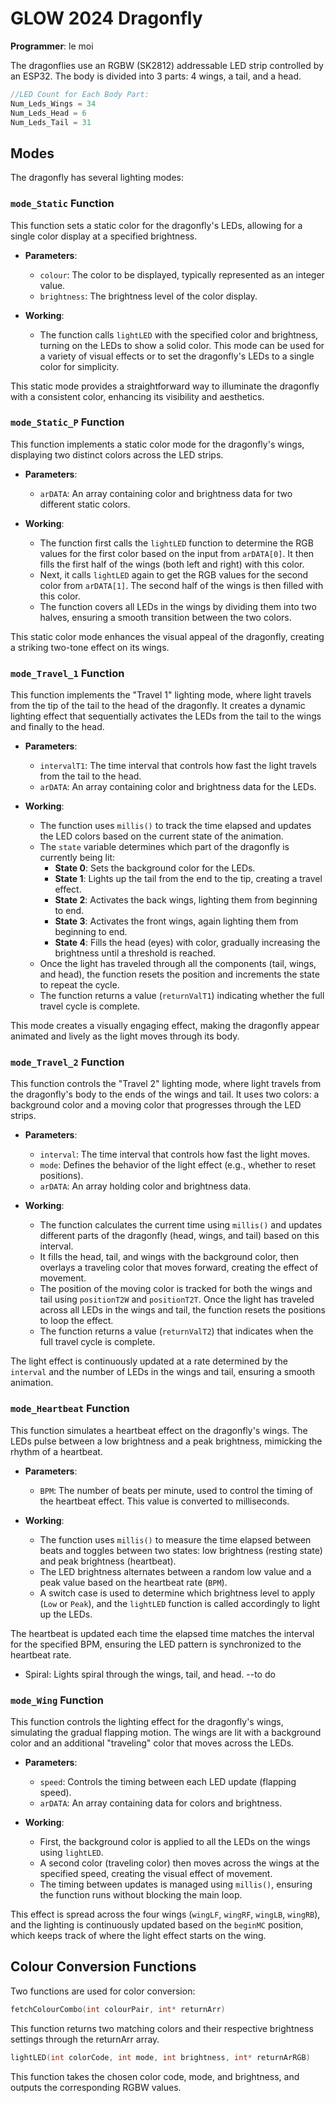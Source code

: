 # GLOW 2024 Dragonfly

**Programmer**: le moi

The dragonflies use an RGBW (SK2812) addressable LED strip controlled by an ESP32. The body is divided into 3 parts: 4 wings, a tail, and a head.
```cpp
//LED Count for Each Body Part:  
Num_Leds_Wings = 34  
Num_Leds_Head = 6  
Num_Leds_Tail = 31
```
## Modes

The dragonfly has several lighting modes:

### `mode_Static` Function

This function sets a static color for the dragonfly's LEDs, allowing for a single color display at a specified brightness.

- **Parameters**:
  - `colour`: The color to be displayed, typically represented as an integer value.
  - `brightness`: The brightness level of the color display.

- **Working**:
  - The function calls `lightLED` with the specified color and brightness, turning on the LEDs to show a solid color. This mode can be used for a variety of visual effects or to set the dragonfly's LEDs to a single color for simplicity.
  
This static mode provides a straightforward way to illuminate the dragonfly with a consistent color, enhancing its visibility and aesthetics.

### `mode_Static_P` Function

This function implements a static color mode for the dragonfly's wings, displaying two distinct colors across the LED strips.

- **Parameters**:
  - `arDATA`: An array containing color and brightness data for two different static colors.

- **Working**:
  - The function first calls the `lightLED` function to determine the RGB values for the first color based on the input from `arDATA[0]`. It then fills the first half of the wings (both left and right) with this color.
  - Next, it calls `lightLED` again to get the RGB values for the second color from `arDATA[1]`. The second half of the wings is then filled with this color.
  - The function covers all LEDs in the wings by dividing them into two halves, ensuring a smooth transition between the two colors.

This static color mode enhances the visual appeal of the dragonfly, creating a striking two-tone effect on its wings.

### `mode_Travel_1` Function

This function implements the "Travel 1" lighting mode, where light travels from the tip of the tail to the head of the dragonfly. It creates a dynamic lighting effect that sequentially activates the LEDs from the tail to the wings and finally to the head.

- **Parameters**:
  - `intervalT1`: The time interval that controls how fast the light travels from the tail to the head.
  - `arDATA`: An array containing color and brightness data for the LEDs.

- **Working**:
  - The function uses `millis()` to track the time elapsed and updates the LED colors based on the current state of the animation.
  - The `state` variable determines which part of the dragonfly is currently being lit:
    - **State 0**: Sets the background color for the LEDs.
    - **State 1**: Lights up the tail from the end to the tip, creating a travel effect.
    - **State 2**: Activates the back wings, lighting them from beginning to end.
    - **State 3**: Activates the front wings, again lighting them from beginning to end.
    - **State 4**: Fills the head (eyes) with color, gradually increasing the brightness until a threshold is reached.
  - Once the light has traveled through all the components (tail, wings, and head), the function resets the position and increments the state to repeat the cycle.
  - The function returns a value (`returnValT1`) indicating whether the full travel cycle is complete.

This mode creates a visually engaging effect, making the dragonfly appear animated and lively as the light moves through its body.

### `mode_Travel_2` Function

This function controls the "Travel 2" lighting mode, where light travels from the dragonfly's body to the ends of the wings and tail. It uses two colors: a background color and a moving color that progresses through the LED strips.

- **Parameters**:
  - `interval`: The time interval that controls how fast the light moves.
  - `mode`: Defines the behavior of the light effect (e.g., whether to reset positions).
  - `arDATA`: An array holding color and brightness data.

- **Working**:
  - The function calculates the current time using `millis()` and updates different parts of the dragonfly (head, wings, and tail) based on this interval.
  - It fills the head, tail, and wings with the background color, then overlays a traveling color that moves forward, creating the effect of movement.
  - The position of the moving color is tracked for both the wings and tail using `positionT2W` and `positionT2T`. Once the light has traveled across all LEDs in the wings and tail, the function resets the positions to loop the effect.
  - The function returns a value (`returnValT2`) that indicates when the full travel cycle is complete.

The light effect is continuously updated at a rate determined by the `interval` and the number of LEDs in the wings and tail, ensuring a smooth animation.

### `mode_Heartbeat` Function

This function simulates a heartbeat effect on the dragonfly's wings. The LEDs pulse between a low brightness and a peak brightness, mimicking the rhythm of a heartbeat.

- **Parameters**:
  - `BPM`: The number of beats per minute, used to control the timing of the heartbeat effect. This value is converted to milliseconds.

- **Working**:
  - The function uses `millis()` to measure the time elapsed between beats and toggles between two states: low brightness (resting state) and peak brightness (heartbeat).
  - The LED brightness alternates between a random low value and a peak value based on the heartbeat rate (`BPM`).
  - A switch case is used to determine which brightness level to apply (`Low` or `Peak`), and the `lightLED` function is called accordingly to light up the LEDs.

The heartbeat is updated each time the elapsed time matches the interval for the specified BPM, ensuring the LED pattern is synchronized to the heartbeat rate.

  
- Spiral: Lights spiral through the wings, tail, and head. --to do
### `mode_Wing` Function

This function controls the lighting effect for the dragonfly's wings, simulating the gradual flapping motion. The wings are lit with a background color and an additional "traveling" color that moves across the LEDs.

- **Parameters**:
  - `speed`: Controls the timing between each LED update (flapping speed).
  - `arDATA`: An array containing data for colors and brightness.

- **Working**:
  - First, the background color is applied to all the LEDs on the wings using `lightLED`.
  - A second color (traveling color) then moves across the wings at the specified speed, creating the visual effect of movement.
  - The timing between updates is managed using `millis()`, ensuring the function runs without blocking the main loop.

This effect is spread across the four wings (`wingLF`, `wingRF`, `wingLB`, `wingRB`), and the lighting is continuously updated based on the `beginMC` position, which keeps track of where the light effect starts on the wing.


## Colour Conversion Functions

Two functions are used for color conversion:

```cpp 
fetchColourCombo(int colourPair, int* returnArr)
```
This function returns two matching colors and their respective brightness settings through the returnArr array.

```cpp 
lightLED(int colorCode, int mode, int brightness, int* returnArRGB)
```
This function takes the chosen color code, mode, and brightness, and outputs the corresponding RGBW values.

